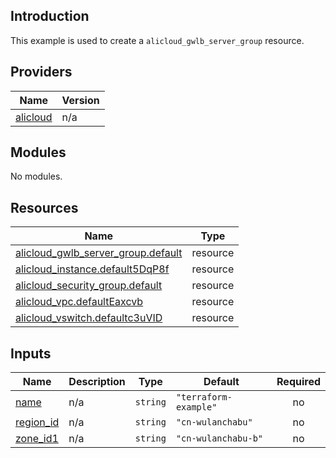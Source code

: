 ## Introduction

This example is used to create a `alicloud_gwlb_server_group` resource.

<!-- BEGIN_TF_DOCS -->
## Providers

| Name | Version |
|------|---------|
| <a name="provider_alicloud"></a> [alicloud](#provider\_alicloud) | n/a |

## Modules

No modules.

## Resources

| Name | Type |
|------|------|
| [alicloud_gwlb_server_group.default](https://registry.terraform.io/providers/aliyun/alicloud/latest/docs/resources/gwlb_server_group) | resource |
| [alicloud_instance.default5DqP8f](https://registry.terraform.io/providers/aliyun/alicloud/latest/docs/resources/instance) | resource |
| [alicloud_security_group.default](https://registry.terraform.io/providers/aliyun/alicloud/latest/docs/resources/security_group) | resource |
| [alicloud_vpc.defaultEaxcvb](https://registry.terraform.io/providers/aliyun/alicloud/latest/docs/resources/vpc) | resource |
| [alicloud_vswitch.defaultc3uVID](https://registry.terraform.io/providers/aliyun/alicloud/latest/docs/resources/vswitch) | resource |

## Inputs

| Name | Description | Type | Default | Required |
|------|-------------|------|---------|:--------:|
| <a name="input_name"></a> [name](#input\_name) | n/a | `string` | `"terraform-example"` | no |
| <a name="input_region_id"></a> [region\_id](#input\_region\_id) | n/a | `string` | `"cn-wulanchabu"` | no |
| <a name="input_zone_id1"></a> [zone\_id1](#input\_zone\_id1) | n/a | `string` | `"cn-wulanchabu-b"` | no |
<!-- END_TF_DOCS -->
